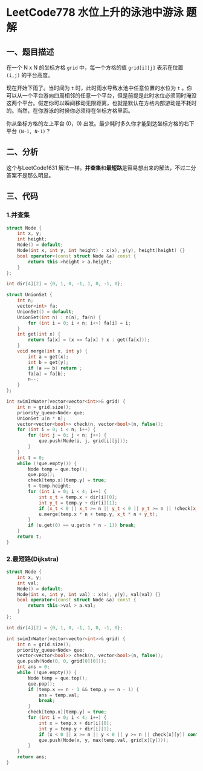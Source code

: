 # LeetCode778 水位上升的泳池中游泳 题解

## 一、题目描述

在一个 N x N 的坐标方格 `grid` 中，每一个方格的值 `grid[i][j]` 表示在位置 `(i,j)` 的平台高度。

现在开始下雨了。当时间为 `t` 时，此时雨水导致水池中任意位置的水位为 `t` 。你可以从一个平台游向四周相邻的任意一个平台，但是前提是此时水位必须同时淹没这两个平台。假定你可以瞬间移动无限距离，也就是默认在方格内部游动是不耗时的。当然，在你游泳的时候你必须待在坐标方格里面。

你从坐标方格的左上平台 (0，0) 出发。最少耗时多久你才能到达坐标方格的右下平台 `(N-1, N-1)`？



## 二、分析

这个与LeetCode1631 解法一样。**并查集**和**最短路**是容易想出来的解法，不过二分答案不是那么明显。



## 三、代码

### 1.并查集

```c++
struct Node {
    int x, y;
    int height;
    Node() = default;
    Node(int x, int y, int height) : x(x), y(y), height(height) {}  
    bool operator<(const struct Node &a) const {
        return this->height > a.height;
    }
};

int dir[4][2] = {0, 1, 0, -1, 1, 0, -1, 0};

struct UnionSet {
    int n;
    vector<int> fa;
    UnionSet() = default;
    UnionSet(int n) : n(n), fa(n) {
        for (int i = 0; i < n; i++) fa[i] = i;
    }
    int get(int x) {
        return fa[x] = (x == fa[x] ? x : get(fa[x]));
    }
    void merge(int x, int y) {
        int a = get(x);
        int b = get(y);
        if (a == b) return ;
        fa[a] = fa[b];
        n--;
    }
};

int swimInWater(vector<vector<int>>& grid) {
    int n = grid.size();
    priority_queue<Node> que;
    UnionSet u(n * n);
    vector<vector<bool>> check(n, vector<bool>(n, false));
    for (int i = 0; i < n; i++) {
        for (int j = 0; j < n; j++) {
            que.push(Node(i, j, grid[i][j]));
        }
    }
    int t = 0;
    while (!que.empty()) {
        Node temp = que.top();
        que.pop();
        check[temp.x][temp.y] = true;
        t = temp.height;
        for (int i = 0; i < 4; i++) {
            int x_t = temp.x + dir[i][0];
            int y_t = temp.y + dir[i][1];
            if (x_t < 0 || x_t >= n || y_t < 0 || y_t >= n || !check[x_t][y_t]) continue;
            u.merge(temp.x * n + temp.y, x_t * n + y_t);
        }
        if (u.get(0) == u.get(n * n - 1)) break;
    }
    return t;
} 
```



### 2.最短路(Dijkstra)

```c++
struct Node {
    int x, y;
    int val;
    Node() = default;
    Node(int x, int y, int val) : x(x), y(y), val(val) {}
    bool operator<(const struct Node &a) const {
        return this->val > a.val;
    }
};

int dir[4][2] = {0, 1, 0, -1, 1, 0, -1, 0};

int swimInWater(vector<vector<int>>& grid) {
    int n = grid.size();
    priority_queue<Node> que;
    vector<vector<bool>> check(n, vector<bool>(n, false));
    que.push(Node(0, 0, grid[0][0]));
    int ans = 0;
    while (!que.empty()) {
        Node temp = que.top();
        que.pop();
        if (temp.x == n - 1 && temp.y == n - 1) {
            ans = temp.val;
            break;
        }
        check[temp.x][temp.y] = true;
        for (int i = 0; i < 4; i++) {
            int x = temp.x + dir[i][0];
            int y = temp.y + dir[i][1];
            if (x < 0 || x >= n || y < 0 || y >= n || check[x][y]) continue;
            que.push(Node(x, y, max(temp.val, grid[x][y])));
        }
    }
    return ans;
}
```


